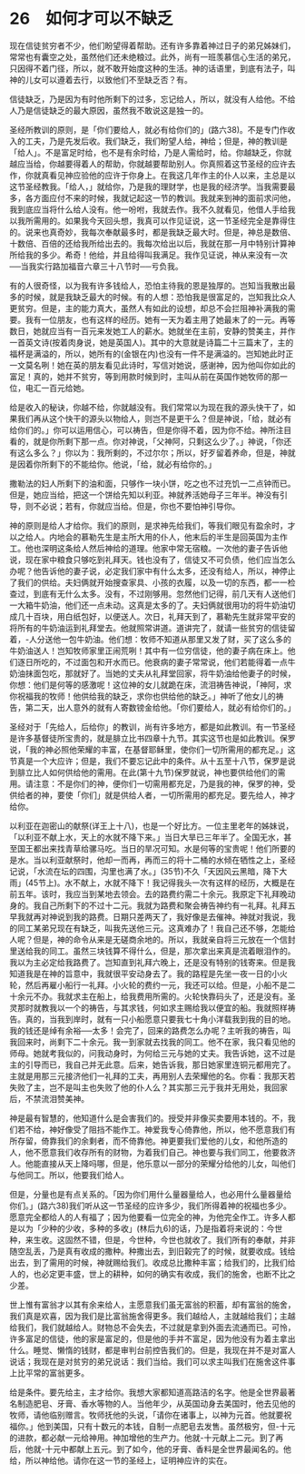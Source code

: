 # 26　如何才可以不缺乏


现在信徒贫穷者不少，他们盼望得着帮助。还有许多靠着神过日子的弟兄姊妹们，常常也有囊空之处，虽然他们还未绝粮过。此外，尚有一班羡慕信心生活的弟兄，只因得不着门径，所以，就不敢开始度这种的生活。神的话语里，到底有法子，叫神的儿女可以遵着去行，以致他们不至缺乏否？有。

信徒缺乏，乃是因为有时他所剩下的过多，忘记给人，所以，就没有人给他。不给人乃是信徒缺乏的最大原因，虽然我不敢说这是独一的。

圣经所教训的原则，是「你们要给人，就必有给你们的」(路六38)。不是专门作收入的工夫，乃是先发后收。我们缺乏，我们盼望人给，神给；但是，神的教训是「给人」。不是富足时给，也不是有余时给，乃是人需给时，给。你越缺乏，你就越应当给，你越要得着人的帮助，你就越要帮助别人。你真照着这节圣经的应许去作，你就真看见神应验他的应许于你身上。在我这几年作主的仆人以来，主总是以这节圣经教我。「给人，」就给你，乃是我的理财学，也是我的经济学。当我需要最多，各方面应付不来的时候，我就记起这一节的教训。我就来到神的面前求问他，我到底应当将什么给人没有。他一吩咐，我就去作。我不久就看见，他借人手给我以我所需用的。如果我今天回头想，我真可以作见证说，这一节圣经完全是靠得住的。说来也真奇妙，我每次奉献最多时，都是我缺乏最大时。但是，神总是数倍、十数倍、百倍的还给我所给出去的。我每次给出以后，我就在那一月中特别计算神所给我的多少。希奇！他给，并且给得叫我满足。我作见证说，神从来没有一次──当我实行路加福音六章三十八节时──亏负我。

有的人很奇怪，以为我有许多钱给人，恐怕主待我的恩是独厚的。岂知当我散出最多的时候，就是我缺乏最大的时候。有的人想：恐怕我是很富足的，岂知我比众人更贫穷。但是，主的能力真大，虽然人有如此的设想，却总不会拦阻神补满我的需要。我有一位朋友，也有这样的经历。她有一天为着主用了她最末了的一元。再等数日，她就应当有一百元来发她工人的薪水。她就坐在主前，安静的赞美主，并作一首英文诗(按着肉身说，她是英国人)。其中的大意就是诗篇二十三篇末了，主的福杯是满溢的，所以，她所有的(金银在内)也没有一件不是满溢的。岂知她此时正一文莫名咧！她在英的朋友看见此诗时，写信对她说，感谢神，因为他叫你如此的富足！真的，她并不贫穷，等到用款时候到时，主叫从前在英国作她牧师的那一位，电汇一百元给她。

给是收入的秘诀，你越不给，你就越没有。我们常常以为现在我的源头快干了，如果我们再从这个快干的源头以物给人，则岂不是更干么？但是神说，「给，就必有给你们的。」你可以运用信心，可以祷告，但是你得不着，因为你不给。神所注目看的，就是你所剩下那一点。你对神说，「父神阿，只剩这么少了。」神说，「你还有这么多么？」你以为：我所剩的，不过尔尔；所以，好歹留着养命，但是，神就是因着你所剩下的不能给你。他说，「给，就必有给你的。」

撒勒法的妇人所剩下的油和面，只够作一块小饼，吃之也不过充饥一二点钟而已。但是，她应当给，把这一个饼给先知以利亚。神就养活她母子三年半。神没有引导，则不必说；若有，你就应当给。但是，你也不要怕神引导你。

神的原则是给人才给你。我们的原则，是求神先给我们，等我们眼见有盈余时，才以之给人。内地会的慕勒先生是主所大用的仆人，他末后的半生是回英国为主作工。他也深明这条给人然后神给的道理。他家中常无宿粮。一次他的妻子告诉他说，现在家中粮食只够吃到礼拜天。钱也没有了，信徒又不可负债，他们应当怎么办呢？他告诉他的妻子说，必定我们家中有什么太多，还没有给人，所以，神停止了我们的供给。夫妇俩就开始搜查家具、小孩的衣履，以及一切的东西，都一一检查过，到底有无什么太多。没有，不过刚够用。忽然他们记得，前几天有人送他们一大箱牛奶油，他们还一点未动。这真是太多的了。夫妇俩就很用功的将牛奶油切成几十百块，用白纸包好，以便送人。次日，礼拜天到了，慕勒先生就非常平安的将所有的牛奶油运到礼拜堂去。他就照常讲道。道讲完了，就请一些贫穷的信徒留着，-人分送他一包牛奶油。他们想：牧师不知道从那里又发了财，买了这么多的牛奶油送人！岂知牧师家里正闹荒咧！其中有一位穷信徒，他的妻子病在床上。他们逐日所吃的，不过面包和开水而已。他衰病的妻子常常说，他们若能得着一点牛奶油抹面包吃，那就好了。当她的丈夫从礼拜堂回家，将牛奶油给他妻子的时候，你想：他们是何等的感激呢！这位神的女儿就跪在床，流泪祷告神说，「神阿，求你祝福我的牧师！他供给我的缺乏，求你也供给他的缺乏。」神听了他女儿的祷告，第二天，出人意外的就有人寄数镑金给他。「你们要给人，就必有给你们的。」

圣经对于「先给人，后给你」的教训，尚有许多地方，都是如此教训。有一节圣经是许多基督徒所宝贵的，就是腓立比书四章十九节。其实这节也是如此教训。保罗说，「我的神必照他荣耀的丰富，在基督耶稣里，使你们一切所需用的都充足。」这节真是一个大应许；但是，我们不要忘记此中的条件。从十五至十八节，保罗是说到腓立比人如何供给他的需用。在此(第十九节)保罗就说，神也要供给他们的需用。请注意：不是你们的神，便你们一切需用都充足，乃是我的神，保罗的神，受供给者的神，要使「你们」就是供给人者，一切所需用的都充足。要先给人，神才给你。

以利亚在迦密山的献祭(详王上十八)，也是一个好比方。一位主里老年的姊妹说，「以利亚不献上水，天上的水就不降下来。」当日大旱已三年半了。全国无水，甚至国王都出来找青草给骡马吃。当日的旱况可知。水是何等的宝贵呢！他们所要的是水。当以利亚献祭时，他却一而再，再而三的将十二桶的水倾在牺性之上，圣经记说，「水流在坛的四围，沟里也满了水。」(35节)不久「天因风云黑暗，降下大雨」(45节上)。水不献上，水就不降下！我记得我头一次有这样的经历，大概是在前五年。该时，我应当到某地去领会。去的路费约需二十余元。我原定下礼拜晚动身的。我自己所剩下的不过十二元。我就为路费和聚会祷告神约有一礼拜。礼拜五早我就再对神说到我的路费。日期只差两天了，我好像是去催神。神就对我说，我的同工某弟兄现在有缺乏，叫我先送他三元。这真难办了！我自己还不够，怎能给人呢？但是，神的命令从来是无磋商余地的。所以，我就亲自将三元放在一个信封里送给我的同工。虽然三块钱算不得什么，但是，那次拿出来真是流着眼泪作的。我以为主必定给我路费了。岂知直到礼拜六晚上，还是没有特别的钱寄来。但是我知道我是在神的旨意中，我就很平安动身去了。我的路程是先坐一夜一日的小火轮，然后再雇小船行一礼拜。小火轮的费约一元，我还可以给。但是，小船不是二十余元不办。我就求主在船上，给我费用所需的。火轮快靠码头了，还是没有。圣灵那时就教我以一个的祷告，与其求钱，何如求主赐给我以便宜的船。我就照样祷告。真的，当我到岸时，就有一只小船愿意只要我七十角小洋载我到我的目的地。我的钱还是绰有余裕──太多！会完了，回来的路费怎么办呢？主听我的祷告，叫我回来时，尚剩下二十余元。我一到家就去找我的同工。他不在家，我只看见他的师母。她就考我似的，问我动身时，为何给三元与她的丈夫。我告诉她，这不过是主的引导而已，我自己并无此意。后来，她告诉我，那日她家里连铜元都用完了。主就是用那三元接济他们一礼拜的工夫，再用别人去荣耀他的名。你看：我那天若失败了主，岂不是叫主也失败了他的仆人么？其实那三元于我并无用处，我回家后，不禁流泪赞美神。

神是最有智慧的，他知道什么是会害我们的。授受并非像买卖要用本钱的。不，我们若不给，神好像受了阻挡不能作工。神爱我专心倚靠他，所以，他不愿意我们有所存留，倚靠我们的余剩者，而不倚靠他。神更要我们爱他的儿女，和他所造的人，他不愿意我们收存所有的财物，为着我们自己。神也要与我们同工，他要救济人。他能直接从天上降吗哪，但是，他乐意以一部分的荣耀分给他的儿女，叫他们与他同工。所以，他要我们给人。

但是，分量也是有点关系的。「因为你们用什么量器量给人，也必用什么量器量给你们。」(路六38)我们听从这一节圣经的应许多少，我们所得着神的祝福也多少。愿意完全都给人的人有福了；因为他要看一位完全的神，为他完全作工。许多人都是以为「少种的少收，多种的多收」(林后九6)的话，乃是指着将来说的：今世种，来生收。这固然不错，但是，今世种，今世也就收了。我们所有的奉献，并非随空乱丢，乃是真有收成的撒种。种撒出去，到旧榖完了的时候，就要收成。钱给出去，到了需用的时候，神就赐给我们。收成总比撒种丰富；给我们的，比我们给人的，也必定更丰盛，世上的耕种，如何的确实有收成，我们的施舍，也断不比之少差。

世上惟有富翁才以其有余来给人，主愿意我们虽无富翁的积蓄，却有富翁的施舍，我们真是欢喜，因为我们是比富翁施舍得更多。我们越给人，主就越给我们；主越给我们，我们就越给人。财物总不会失去，不过就是拿到外面去流通而已。可怜，许多富足的信徒，他的家是富足的，但是他的手并不富足，因为他没有为着主拿出什么。睡觉、懒惰的钱财，都是审判台前控告我们的。但是，我现在并不是对富人说话；我现在是对贫穷的弟兄说话：我们当给。我们可以求主叫我们在施舍这件事上比平常的富翁更多。

给是条件。要先给主，主才给你。我想大家都知道高路洁的名字。他是全世界最著名制造肥皂、牙膏、香水等物的人。当他年少，从英国动身去美国时，他去见他的牧师，请他临别赠言。牧师抚他的头说，「请你在诸事上，以神为元首。他就要祝福你。」他到美国，只有十数元的本钱，自制一点肥皂去发售。虽然极穷，但-十元的进款，都必献一元给神用。神加增他的生产力。他就-十元献上二元。到了再后，他就-十元中都献上五元。到了如今，他的牙膏、香料是全世界最闻名的。他给，所以神给他。请你在这一节的圣经上，证明神应许的实在。

